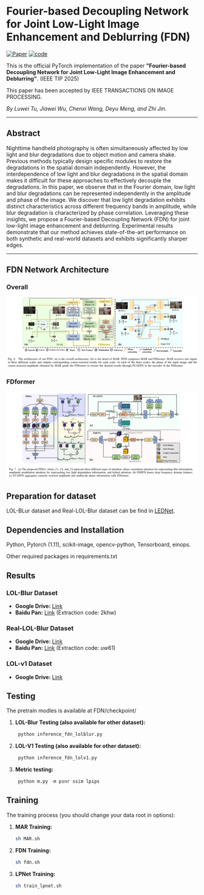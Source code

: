 # Fourier-based Decoupling Network for Joint Low-Light Image Enhancement and Deblurring (FDN)

[![Paper](https://img.shields.io/badge/paper-IEEE-blue)](https://ieeexplore.ieee.org/document/11105001) [![code](https://img.shields.io/badge/code-GitHub-green.svg)](https://github.com/Jabruson/FDN-TIP2025)

This is the official PyTorch implementation of the paper **"Fourier-based Decoupling Network for Joint Low-Light Image Enhancement and Deblurring"**. (IEEE TIP 2025)

This paper has been accepted by IEEE TRANSACTIONS ON IMAGE PROCESSING.

*By Luwei Tu, Jiawei Wu, Chenxi Wang, Deyu Meng, and Zhi Jin.*

---

## Abstract

Nighttime handheld photography is often simultaneously affected by low light and blur degradations due to object motion and camera shake. Previous methods typically design specific modules to restore the degradations in the spatial domain independently. However, the interdependence of low light and blur degradations in the spatial domain makes it difficult for these approaches to effectively decouple the degradations. In this paper, we observe that in the Fourier domain, low light and blur degradations can be represented independently in the amplitude and phase of the image. We discover that low light degradation exhibits distinct characteristics across different frequency bands in amplitude, while blur degradation is characterized by phase correlation. Leveraging these insights, we propose a Fourier-based Decoupling Network (FDN) for joint low-light image enhancement and deblurring. Experimental results demonstrate that our method achieves state-of-the-art performance on both synthetic and real-world datasets and exhibits significantly sharper edges.

---
## FDN Network Architecture
### Overall
![](figs/overall.png "FDN Network Architecture")
### FDformer
![](figs/fdformer.png "FDformer Architecture")
## Preparation for dataset
LOL-BLur dataset and Real-LOL-Blur dataset can be find in [LEDNet](https://github.com/sczhou/LEDNet).
## Dependencies and Installation
Python, Pytorch (1.11), scikit-image, opencv-python, Tensorboard, einops. 

Other required packages in requirements.txt

## Results

### LOL-Blur Dataset
- **Google Drive:** [Link](https://drive.google.com/file/d/1RhGZxj0crlrEG1z4kQuuxk-yRVP9h9lI/view?usp=drive_link)
- **Baidu Pan:** [Link](https://pan.baidu.com/s/1eDegIuW3YfuX9J9dx-T4Ig) (Extraction code: 2khw)

### Real-LOL-Blur Dataset
- **Google Drive:** [Link](https://drive.google.com/file/d/1jOaUSTRh1OYfNDYPnpHFauP_XlH21Rgv/view?usp=drive_link)
- **Baidu Pan:** [Link](https://pan.baidu.com/s/1zibBq9YPLZ2HGXsvsmOtmA) (Extraction code: uw61)

### LOL-v1 Dataset
- **Google Drive:** [Link](https://drive.google.com/file/d/1P-59kykpinA5MyyniBkTC8x2YT1LolU1/view?usp=drive_link)

## Testing
The pretrain modles is available at FDN/checkpoint/
1. **LOL-Blur Testing (also available for other dataset):**
   ```python
    python inference_fdn_lolblur.py
    ```
2. **LOL-V1 Testing (also available for other dataset):**
   ```python
    python inference_fdn_lolv1.py
    ```
3. **Metric testing:**
   ```python
    python m.py -m psnr ssim lpips
    ```
## Training

The training process (you should change your data root in options):

1.  **MAR Training:**
    ```bash
    sh MAR.sh
    ```

2.  **FDN Training:**
    ```bash
    sh fdn.sh
    ```

3.  **LPNet Training:**
    ```bash
    sh train_lpnet.sh
    ```
